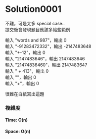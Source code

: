 # Solution0001

不難，可是太多 special case..  
提交後會發現題目應該多給些範例

輸入 "words and 987"，輸出 0  
輸入 "-91283472332"，輸出 -2147483648  
輸入 "+-12"，輸出 0  
輸入 "2147483646"，輸出 2147483646  
輸入 "21474836460"，輸出 2147483647  
輸入 "  +  413"，輸出 0  
輸入 ""，輸出 0  
輸入 "+"，輸出 0  

很難在白紙寫出這題

### 複雜度

#### Time: O(n)

#### Space: O(n)